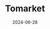 ---  
layout: startup_page  
title: "Tomarket"  
id: "tomarket.ai"  
permalink: "/tomarkettomarket.ai06282024/"  
website: "https://tomarket.ai/"  
funding_round: ""  
funding_amount: ""  
investors: "Bitget Wallet, Foresight X"  
about: "Tomarket is a decentralized trading platform designed to facilitate the trading of Real World Assets (RWA), crypto asset yields swap, crypto points, and other new asset types. It aims to address the lack of liquidity and high transaction costs in these emerging markets, providing a comprehensive one-stop platform for these new asset classes. The platform will initially launch as a Telegram mini-app in July 2024."  
markets: "DeFi, Crypto, Web3, FinTech, Trading Platform"  
hq: "Seychelles, Victoria, South Africa"  
founded_year: "2024"  
linkedin: "https://www.linkedin.com/company/tomarket-com"  
twitter: "https://twitter.com/Tomarket_ai"  
instagram: ""  
facebook: ""  
crunchbase: "https://www.crunchbase.com/organization/tomarket-0a05"  
pitchbook: "https://pitchbook.com/profiles/company/608254-30"  

date_display: "28-Jun-2024"  
date: "2024-06-28"

# SEO Optimization  
meta_title: "Tomarket"  
meta_description: "Tomarket, Tomarket is a decentralized trading platform designed to facilitate the trading of Real World Assets (RWA), crypto asset yields swap, crypto points, a..."  
meta_keywords: "Tomarket, DeFi, Crypto, Web3, FinTech, Trading Platform,  funding"  
canonical_url: "https://startup.projectstartups.com/tomarkettomarket.ai06282024/"  
---